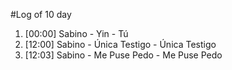 #Log of 10 day

1. [00:00] Sabino - Yin - Tú
1. [12:00] Sabino - Única Testigo - Única Testigo
1. [12:03] Sabino - Me Puse Pedo - Me Puse Pedo

